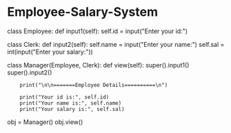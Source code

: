 # Employee-Salary-System
class Employee:
    def input1(self):
        self.id = input("Enter your id:")


class Clerk:
    def input2(self):
        self.name = input("Enter your name:")
        self.sal = int(input("Enter your salary:"))


class Manager(Employee, Clerk):
    def view(self):
        super().input1()
        super().input2()

        print("\n\n=======Employee Details==========\n")

        print("Your id is:", self.id)
        print("Your name is:", self.name)
        print("Your salary is:", self.sal)


obj = Manager()
obj.view()
